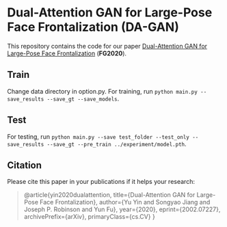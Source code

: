 # Dual-Attention GAN for Large-Pose Face Frontalization (DA-GAN)

This repository contains the code for our paper [Dual-Attention GAN for Large-Pose Face Frontalization](https://arxiv.org/abs/2002.07227) (**FG2020**).

## Train
Change data directory in option.py.
For training, run 
`python main.py --save_results --save_gt --save_models`.

## Test
For testing, run
`python main.py --save test_folder --test_only --save_results --save_gt --pre_train ../experiment/model.pth`.


## Citation
Please cite this paper in your publications if it helps your research:

>@article{yin2020dualattention,
    title={Dual-Attention GAN for Large-Pose Face Frontalization},
    author={Yu Yin and Songyao Jiang and Joseph P. Robinson and Yun Fu},
    year={2020},
    eprint={2002.07227},
    archivePrefix={arXiv},
    primaryClass={cs.CV}
}

